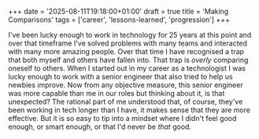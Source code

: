 +++
date = '2025-08-11T19:18:00+01:00'
draft = true
title = 'Making Comparisons'
tags = ['career', 'lessons-learned', 'progression']
+++

I've been lucky enough to work in technology for 25 years at this point and over that timeframe I've solved problems with many teams and interacted with many more amazing people. Over that time I have recognised a trap that both myself and others have fallen into. That trap is _overly_ comparing oneself to others. When I started out in my career as a technologist I was lucky enough to work with a senior engineer that also tried to help us newbies improve. Now from any objective measure, this senior engineer was more capable than me in our roles but thinking about it, is that unexpected? The rational part of me understood that, of course, they've been working in tech longer than I have, it makes sense that they are more effective. But it is so easy to tip into a mindset where I didn't feel good enough, or smart enough, or that I'd never be _that_ good.


